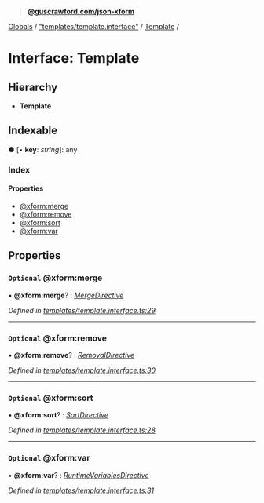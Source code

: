 > **[@guscrawford.com/json-xform](../README.md)**

[Globals](../globals.md) / ["templates/template.interface"](../modules/_templates_template_interface_.md) / [Template](_templates_template_interface_.template.md) /

# Interface: Template

## Hierarchy

* **Template**

## Indexable

● \[▪ **key**: *string*\]: any

### Index

#### Properties

* [@xform:merge](_templates_template_interface_.template.md#optional-@xform:merge)
* [@xform:remove](_templates_template_interface_.template.md#optional-@xform:remove)
* [@xform:sort](_templates_template_interface_.template.md#optional-@xform:sort)
* [@xform:var](_templates_template_interface_.template.md#optional-@xform:var)

## Properties

### `Optional` @xform:merge

• **@xform:merge**? : *[MergeDirective](_templates_template_interface_.mergedirective.md)*

*Defined in [templates/template.interface.ts:29](https://github.com/guscrawford-com/json-xform/blob/33aecff/src/templates/template.interface.ts#L29)*

___

### `Optional` @xform:remove

• **@xform:remove**? : *[RemovalDirective](_templates_template_interface_.removaldirective.md)*

*Defined in [templates/template.interface.ts:30](https://github.com/guscrawford-com/json-xform/blob/33aecff/src/templates/template.interface.ts#L30)*

___

### `Optional` @xform:sort

• **@xform:sort**? : *[SortDirective](_templates_template_interface_.sortdirective.md)*

*Defined in [templates/template.interface.ts:28](https://github.com/guscrawford-com/json-xform/blob/33aecff/src/templates/template.interface.ts#L28)*

___

### `Optional` @xform:var

• **@xform:var**? : *[RuntimeVariablesDirective](_templates_template_interface_.runtimevariablesdirective.md)*

*Defined in [templates/template.interface.ts:31](https://github.com/guscrawford-com/json-xform/blob/33aecff/src/templates/template.interface.ts#L31)*